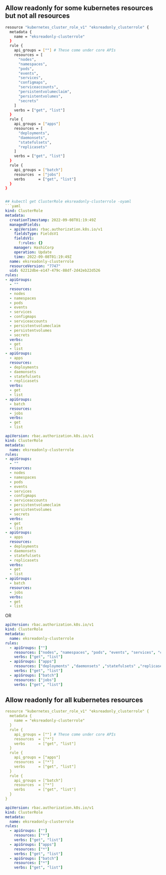 
## Allow readonly for some kubernetes resources but not all resources
```sh
resource "kubernetes_cluster_role_v1" "eksreadonly_clusterrole" {
  metadata {
    name = "eksreadonly-clusterrole"
  }
  rule {
    api_groups = [""] # These come under core APIs
    resources = [
      "nodes",
      "namespaces",
      "pods",
      "events",
      "services",
      "configmaps",
      "serviceaccounts",
      "persistentvolumeclaim",
      "persistentvolumes",
      "secrets"
    ]
    verbs = ["get", "list"]
  }
  rule {
    api_groups = ["apps"]
    resources = [
      "deployments",
      "daemonsets",
      "statefulsets",
      "replicasets"
    ]
    verbs = ["get", "list"]
  }
  rule {
    api_groups = ["batch"]
    resources  = ["jobs"]
    verbs      = ["get", "list"]
  }
}
```

```yaml

## kubectl get ClusterRole eksreadonly-clusterrole -oyaml
```yaml
kind: ClusterRole
metadata:
  creationTimestamp: 2022-09-08T01:19:49Z
  managedFields:
  - apiVersion: rbac.authorization.k8s.io/v1
    fieldsType: FieldsV1
    fieldsV1:
      f:rules: {}
    manager: HashiCorp
    operation: Update
    time: 2022-09-08T01:19:49Z
  name: eksreadonly-clusterrole
  resourceVersion: "7747"
  uid: 62212dbe-e147-479c-88df-2d42eb22d526
rules:
- apiGroups:
  - ""
  resources:
  - nodes
  - namespaces
  - pods
  - events
  - services
  - configmaps
  - serviceaccounts
  - persistentvolumeclaim
  - persistentvolumes
  - secrets
  verbs:
  - get
  - list
- apiGroups:
  - apps
  resources:
  - deployments
  - daemonsets
  - statefulsets
  - replicasets
  verbs:
  - get
  - list
- apiGroups:
  - batch
  resources:
  - jobs
  verbs:
  - get
  - list
```

```yaml
apiVersion: rbac.authorization.k8s.io/v1
kind: ClusterRole
metadata:
  name: eksreadonly-clusterrole
rules:
- apiGroups:
  - ""
  resources:
  - nodes
  - namespaces
  - pods
  - events
  - services
  - configmaps
  - serviceaccounts
  - persistentvolumeclaim
  - persistentvolumes
  - secrets
  verbs:
  - get
  - list
- apiGroups:
  - apps
  resources:
  - deployments
  - daemonsets
  - statefulsets
  - replicasets
  verbs:
  - get
  - list
- apiGroups:
  - batch
  resources:
  - jobs
  verbs:
  - get
  - list
```
OR

```yaml
apiVersion: rbac.authorization.k8s.io/v1
kind: ClusterRole
metadata:
  name: eksreadonly-clusterrole
rules:
  - apiGroups: [""]
    resources: ["nodes", "namespaces", "pods", "events", "services", "configmaps", "serviceaccounts", "persistentvolumeclaim", "persistentvolumes", "secrets"]
    verbs: ["get", "list"]
  - apiGroups: ["apps"]
    resources: ["deployments" ,"daemonsets" ,"statefulsets" ,"replicasets"]
    verbs: ["get", "list"]
  - apiGroups: ["batch"]
    resources: ["jobs"]
    verbs: ["get", "list"]
```


## Allow readonly for all kubernetes resources
```yaml
resource "kubernetes_cluster_role_v1" "eksreadonly_clusterrole" {
  metadata {
    name = "eksreadonly-clusterrole"
  }
  rule {
    api_groups = [""] # These come under core APIs
    resources  = ["*"]
    verbs      = ["get", "list"]
  }
  rule {
    api_groups = ["apps"]
    resources  = ["*"]
    verbs      = ["get", "list"]
  }
  rule {
    api_groups = ["batch"]
    resources  = ["*"]
    verbs      = ["get", "list"]
  }
}
```

```yaml
apiVersion: rbac.authorization.k8s.io/v1
kind: ClusterRole
metadata:
  name: eksreadonly-clusterrole
rules:
  - apiGroups: [""]
    resources: ["*"]
    verbs: ["get", "list"]
  - apiGroups: ["apps"]
    resources: ["*"]
    verbs: ["get", "list"]
  - apiGroups: ["batch"]
    resources: ["*"]
    verbs: ["get", "list"]
```
 

